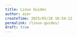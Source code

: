 ```yaml
---
title: Linux Guides
author: aier
createTime: 2025/05/28 10:54:12
permalink: /linux-guides/
draft: true
---
```

